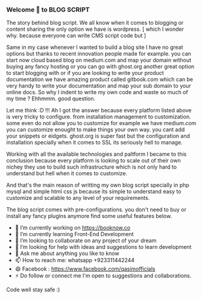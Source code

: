 ### Welcome 👋 to BLOG SCRIPT

The story behind blog script. 
We all know when it comes to blogging or content sharing the only option we have is wordpress. [ which I wonder why. because everyone can write CMS script code but ]

Same in my case whenever I wanted to build a blog site I have no great options but thanks to recent innovation people made for example. 
you can start now cloud based blog on medium.com and map your domain without buying any fancy hosting or you can go with ghost.org another great option to start blogging with or 
if you are looking to write your product documentation we have amazing product called gitbook.com which can be very handy to write your documentation and map your sub domain 
to your online docs. So why I indent to write my own code and waste so much of my time ? Ehhmmm. good question. 

Let me think :D  !!! 
Ah I got the answer because every platform listed above is very tricky to configure. from installation management to customization. some even do not allow you to customize for 
example we have medium.com you can customize enought to make things your own way. you cant add your snippets or eidgets. ghost.org is super fast but the configuration and 
installation specially when it comes to SSL its seriously hell to manage. 

Working with all the available technologies and paltform I became to this conclusion because every platform is looking to scale out of their own nichey they use to build such 
infrastructure which is not only hard to understand but hell when it comes to customize. 

And that's the main reason of writting my own blog script specially in php mysql and simple html css js because its simple to understand easy to customize and scalable to any
level of your requirements. 

The blog script comes with pre-configurations. you don't need to buy or install any fancy plugins anymore find some useful features below. 

  

- 🔭 I’m currently working on https://booknow.co
- 🌱 I’m currently learning Front-End Development 
- 👯 I’m looking to collaborate on any project of your dream
- 🤔 I’m looking for help with ideas and suggestions to learn development 
- 💬 Ask me about anything you like to know 
- 📫 How to reach me: whatsapp +923311442244
- 😄 Facebook : https://www.facebook.com/qasimofficials
- ⚡ Do follow or connect me I'm open to suggestions and collaborations. 

Code well stay safe :)
